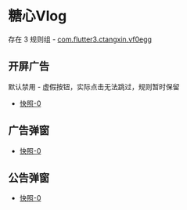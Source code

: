 # 糖心Vlog

存在 3 规则组 - [com.flutter3.ctangxin.vf0egg](/src/apps/com.flutter3.ctangxin.vf0egg.ts)

## 开屏广告

默认禁用 - 虚假按钮，实际点击无法跳过，规则暂时保留

- [快照-0](https://i.gkd.li/import/12836857)

## 广告弹窗

- [快照-0](https://i.gkd.li/import/12836891)

## 公告弹窗

- [快照-0](https://i.gkd.li/import/12836854)

